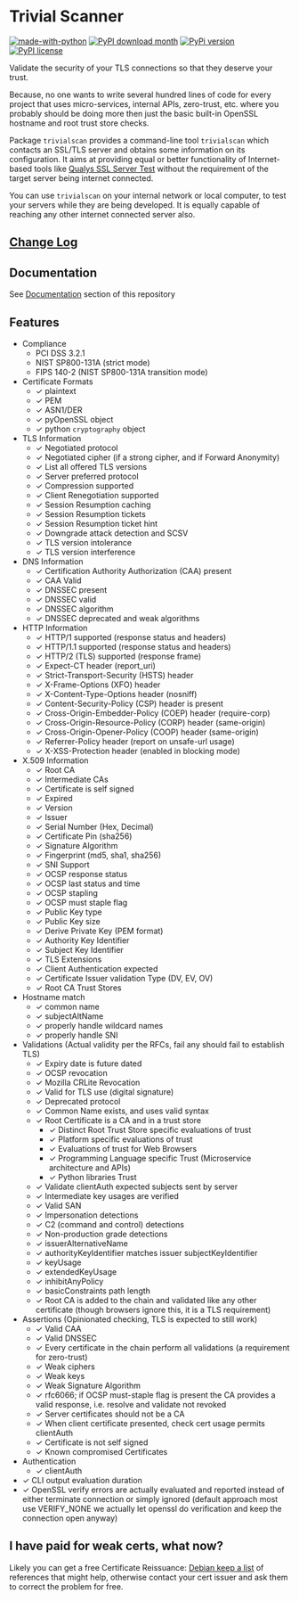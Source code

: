 # Trivial Scanner

[![made-with-python](https://img.shields.io/badge/Made%20with-Python-1f425f.svg)](https://pypi.python.org/pypi/trivialscan/)
[![PyPI download month](https://img.shields.io/pypi/dm/trivialscan.svg)](https://pypi.python.org/pypi/trivialscan/)
[![PyPi version](https://badgen.net/pypi/v/trivialscan/)](https://pypi.com/project/trivialscan)
[![PyPI license](https://img.shields.io/pypi/l/trivialscan.svg)](https://pypi.python.org/pypi/trivialscan/)

Validate the security of your TLS connections so that they deserve your trust.

Because, no one wants to write several hundred lines of code for every project that uses micro-services, internal APIs, zero-trust, etc. where you probably should be doing more then just the basic built-in OpenSSL hostname and root trust store checks.

Package `trivialscan` provides a command-line tool `trivialscan` which contacts an SSL/TLS server and obtains some information on its configuration. It aims at providing equal or better functionality of Internet-based tools like [Qualys SSL Server Test](https://www.ssllabs.com/ssltest/) without the requirement of the target server being internet connected.

You can use `trivialscan` on your internal network or local computer, to test your servers while they are being developed. It is equally capable of reaching any other internet connected server also.

## [Change Log](./docs/z.change-log.md)

## Documentation

See [Documentation](./docs/0.index.md) section of this repository

## Features

- Compliance
  - PCI DSS 3.2.1
  - NIST SP800-131A (strict mode)
  - FIPS 140-2 (NIST SP800-131A transition mode)
- Certificate Formats
  - ✓ plaintext
  - ✓ PEM
  - ✓ ASN1/DER
  - ✓ pyOpenSSL object
  - ✓ python `cryptography` object
- TLS Information
  - ✓ Negotiated protocol
  - ✓ Negotiated cipher (if a strong cipher, and if Forward Anonymity)
  - ✓ List all offered TLS versions
  - ✓ Server preferred protocol
  - ✓ Compression supported
  - ✓ Client Renegotiation supported
  - ✓ Session Resumption caching
  - ✓ Session Resumption tickets
  - ✓ Session Resumption ticket hint
  - ✓ Downgrade attack detection and SCSV
  - ✓ TLS version intolerance
  - ✓ TLS version interference
- DNS Information
  - ✓ Certification Authority Authorization (CAA) present
  - ✓ CAA Valid
  - ✓ DNSSEC present
  - ✓ DNSSEC valid
  - ✓ DNSSEC algorithm
  - ✓ DNSSEC deprecated and weak algorithms
- HTTP Information
  - ✓ HTTP/1 supported (response status and headers)
  - ✓ HTTP/1.1 supported (response status and headers)
  - ✓ HTTP/2 (TLS) supported (response frame)
  - ✓ Expect-CT header (report_uri)
  - ✓ Strict-Transport-Security (HSTS) header
  - ✓ X-Frame-Options (XFO) header
  - ✓ X-Content-Type-Options header (nosniff)
  - ✓ Content-Security-Policy (CSP) header is present
  - ✓ Cross-Origin-Embedder-Policy (COEP) header (require-corp)
  - ✓ Cross-Origin-Resource-Policy (CORP) header (same-origin)
  - ✓ Cross-Origin-Opener-Policy (COOP) header (same-origin)
  - ✓ Referrer-Policy header (report on unsafe-url usage)
  - ✓ X-XSS-Protection header (enabled in blocking mode)
- X.509 Information
  - ✓ Root CA
  - ✓ Intermediate CAs
  - ✓ Certificate is self signed
  - ✓ Expired
  - ✓ Version
  - ✓ Issuer
  - ✓ Serial Number (Hex, Decimal)
  - ✓ Certificate Pin (sha256)
  - ✓ Signature Algorithm
  - ✓ Fingerprint (md5, sha1, sha256)
  - ✓ SNI Support
  - ✓ OCSP response status
  - ✓ OCSP last status and time
  - ✓ OCSP stapling
  - ✓ OCSP must staple flag
  - ✓ Public Key type
  - ✓ Public Key size
  - ✓ Derive Private Key (PEM format)
  - ✓ Authority Key Identifier
  - ✓ Subject Key Identifier
  - ✓ TLS Extensions
  - ✓ Client Authentication expected
  - ✓ Certificate Issuer validation Type (DV, EV, OV)
  - ✓ Root CA Trust Stores
- Hostname match
  - ✓ common name
  - ✓ subjectAltName
  - ✓ properly handle wildcard names
  - ✓ properly handle SNI
- Validations (Actual validity per the RFCs, fail any should fail to establish TLS)
  - ✓ Expiry date is future dated
  - ✓ OCSP revocation
  - ✓ Mozilla CRLite Revocation
  - ✓ Valid for TLS use (digital signature)
  - ✓ Deprecated protocol
  - ✓ Common Name exists, and uses valid syntax
  - ✓ Root Certificate is a CA and in a trust store
    - ✓ Distinct Root Trust Store specific evaluations of trust
    - ✓ Platform specific evaluations of trust
    - ✓ Evaluations of trust for Web Browsers
    - ✓ Programming Language specific Trust (Microservice architecture and APIs)
    - ✓ Python libraries Trust
  - ✓ Validate clientAuth expected subjects sent by server
  - ✓ Intermediate key usages are verified
  - ✓ Valid SAN
  - ✓ Impersonation detections
  - ✓ C2 (command and control) detections
  - ✓ Non-production grade detections
  - ✓ issuerAlternativeName
  - ✓ authorityKeyIdentifier matches issuer subjectKeyIdentifier
  - ✓ keyUsage
  - ✓ extendedKeyUsage
  - ✓ inhibitAnyPolicy
  - ✓ basicConstraints path length
  - ✓ Root CA is added to the chain and validated like any other certificate (though browsers ignore this, it is a TLS requirement)
- Assertions (Opinionated checking, TLS is expected to still work)
  - ✓ Valid CAA
  - ✓ Valid DNSSEC
  - ✓ Every certificate in the chain perform all validations (a requirement for zero-trust)
  - ✓ Weak ciphers
  - ✓ Weak keys
  - ✓ Weak Signature Algorithm
  - ✓ rfc6066; if OCSP must-staple flag is present the CA provides a valid response, i.e. resolve and validate not revoked
  - ✓ Server certificates should not be a CA
  - ✓ When client certificate presented, check cert usage permits clientAuth
  - ✓ Certificate is not self signed
  - ✓ Known compromised Certificates
- Authentication
  - ✓ clientAuth
- ✓ CLI output evaluation duration
- ✓ OpenSSL verify errors are actually evaluated and reported instead of either terminate connection or simply ignored (default approach most use VERIFY_NONE we actually let openssl do verification and keep the connection open anyway)

## I have paid for weak certs, what now?

Likely you can get a free Certificate Reissuance: [Debian keep a list](https://wiki.debian.org/SSLkeys#SSL_Certificate_Reissuance) of references that might help, otherwise contact your cert issuer and ask them to correct the problem for free.
